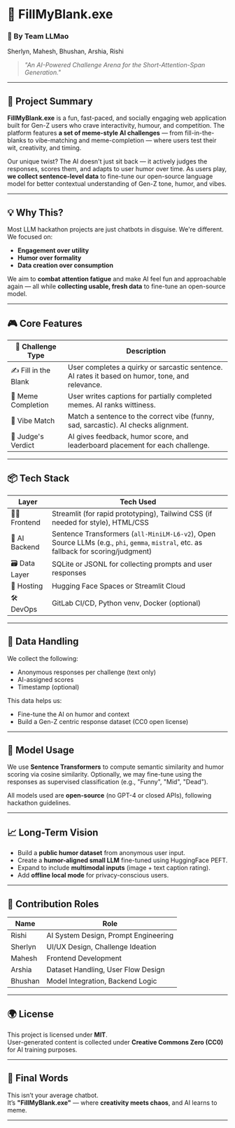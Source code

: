 # 🧠 FillMyBlank.exe  
### 🚀 By Team LLMao  
Sherlyn, Mahesh, Bhushan, Arshia, Rishi  


> _"An AI-Powered Challenge Arena for the Short-Attention-Span Generation."_

---

## 🎯 Project Summary

**FillMyBlank.exe** is a fun, fast-paced, and socially engaging web application built for Gen-Z users who crave interactivity, humour, and competition. The platform features **a set of meme-style AI challenges** — from fill-in-the-blanks to vibe-matching and meme-completion — where users test their wit, creativity, and timing.  

Our unique twist? The AI doesn't just sit back — it actively judges the responses, scores them, and adapts to user humor over time. As users play, **we collect sentence-level data** to fine-tune our open-source language model for better contextual understanding of Gen-Z tone, humor, and vibes.

---

## 💡 Why This?

Most LLM hackathon projects are just chatbots in disguise. We're different.  
We focused on:
- **Engagement over utility**
- **Humor over formality**
- **Data creation over consumption**

We aim to **combat attention fatigue** and make AI feel fun and approachable again — all while **collecting usable, fresh data** to fine-tune an open-source model.

---

## 🎮 Core Features

| 🧪 Challenge Type      | Description |
|------------------------|-------------|
| ✍️ Fill in the Blank   | User completes a quirky or sarcastic sentence. AI rates it based on humor, tone, and relevance. |
| 📸 Meme Completion     | User writes captions for partially completed memes. AI ranks wittiness. |
| 🧠 Vibe Match          | Match a sentence to the correct vibe (funny, sad, sarcastic). AI checks alignment. |
| 🤖 Judge's Verdict     | AI gives feedback, humor score, and leaderboard placement for each challenge.|

---

## 📦 Tech Stack

| Layer       | Tech Used |
|-------------|-----------|
| 👩‍🎨 Frontend   | Streamlit (for rapid prototyping), Tailwind CSS (if needed for style), HTML/CSS |
| 🧠 AI Backend | Sentence Transformers (`all-MiniLM-L6-v2`), Open Source LLMs (e.g., `phi`, `gemma`, `mistral`, etc. as fallback for scoring/judgment) |
| 🗃️ Data Layer  | SQLite or JSONL for collecting prompts and user responses |
| 🚀 Hosting    | Hugging Face Spaces or Streamlit Cloud |
| 🛠️ DevOps     | GitLab CI/CD, Python venv, Docker (optional) |

---

## 🔐 Data Handling

We collect the following:
- Anonymous responses per challenge (text only)
- AI-assigned scores
- Timestamp (optional)

This data helps us:
- Fine-tune the AI on humor and context
- Build a Gen-Z centric response dataset (CC0 open license)

---

## 🧠 Model Usage

We use **Sentence Transformers** to compute semantic similarity and humor scoring via cosine similarity. Optionally, we may fine-tune using the responses as supervised classification (e.g., "Funny", "Mid", "Dead").

All models used are **open-source** (no GPT-4 or closed APIs), following hackathon guidelines.

---

## 📈 Long-Term Vision

- Build a **public humor dataset** from anonymous user input.
- Create a **humor-aligned small LLM** fine-tuned using HuggingFace PEFT.
- Expand to include **multimodal inputs** (image + text caption rating).
- Add **offline local mode** for privacy-conscious users.

---

## 🤝 Contribution Roles

| Name     | Role             |
|----------|------------------|
| Rishi    | AI System Design, Prompt Engineering |
| Sherlyn  | UI/UX Design, Challenge Ideation |
| Mahesh   | Frontend Development |
| Arshia   | Dataset Handling, User Flow Design |
| Bhushan  | Model Integration, Backend Logic |

---

## 🌍 License

This project is licensed under **MIT**.  
User-generated content is collected under **Creative Commons Zero (CC0)** for AI training purposes.

---

## 🧠 Final Words

This isn’t your average chatbot.  
It’s **"FillMyBlank.exe"** — where **creativity meets chaos**, and AI learns to meme.

---
